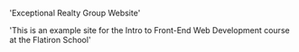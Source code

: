  'Exceptional Realty Group Website'

 'This is an example site for the Intro to Front-End Web Development course at the Flatiron School'
